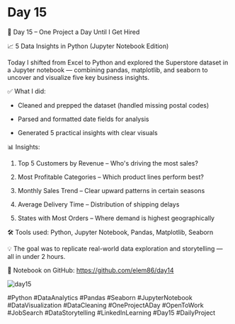 # Day 15

🎯 Day 15 – One Project a Day Until I Get Hired

📈 5 Data Insights in Python (Jupyter Notebook Edition)

Today I shifted from Excel to Python and explored the Superstore dataset in a Jupyter notebook — combining pandas, matplotlib, and seaborn to uncover and visualize five key business insights.


✅ What I did:

  - Cleaned and prepped the dataset (handled missing postal codes)

  - Parsed and formatted date fields for analysis

  - Generated 5 practical insights with clear visuals
    

📊 Insights:

  1. Top 5 Customers by Revenue – Who's driving the most sales?

  2. Most Profitable Categories – Which product lines perform best?

  3. Monthly Sales Trend – Clear upward patterns in certain seasons

  4. Average Delivery Time – Distribution of shipping delays

  5. States with Most Orders – Where demand is highest geographically


🛠️ Tools used: Python, Jupyter Notebook, Pandas, Matplotlib, Seaborn

💡 The goal was to replicate real-world data exploration and storytelling — all in under 2 hours.

📂 Notebook on GitHub: https://github.com/elem86/day14

![day15](https://github.com/user-attachments/assets/e19b1061-cfd9-40b6-8ff2-29b50891b17a)


#Python #DataAnalytics #Pandas #Seaborn #JupyterNotebook #DataVisualization #DataCleaning #OneProjectADay #OpenToWork #JobSearch #DataStorytelling  #LinkedInLearning #Day15 #DailyProject
